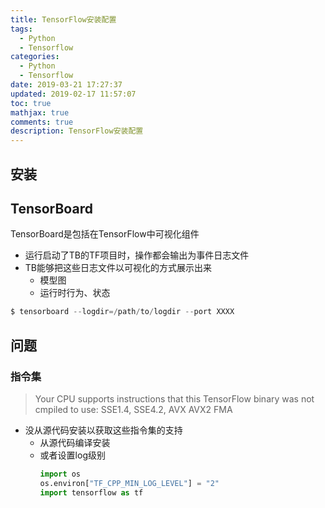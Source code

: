 ```yaml
---
title: TensorFlow安装配置
tags:
  - Python
  - Tensorflow
categories:
  - Python
  - Tensorflow
date: 2019-03-21 17:27:37
updated: 2019-02-17 11:57:07
toc: true
mathjax: true
comments: true
description: TensorFlow安装配置
---
```


##	安装

##	TensorBoard

TensorBoard是包括在TensorFlow中可视化组件

-	运行启动了TB的TF项目时，操作都会输出为事件日志文件
-	TB能够把这些日志文件以可视化的方式展示出来
	-	模型图
	-	运行时行为、状态

```python
$ tensorboard --logdir=/path/to/logdir --port XXXX
```

##	问题

###	指令集

>	Your CPU supports instructions that this TensorFlow binary was not cmpiled to use: SSE1.4, SSE4.2, AVX AVX2 FMA

-	没从源代码安装以获取这些指令集的支持
	-	从源代码编译安装
	-	或者设置log级别
		```python
		import os
		os.environ["TF_CPP_MIN_LOG_LEVEL"] = "2"
		import tensorflow as tf
		```
